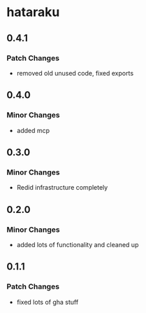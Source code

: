 # hataraku

## 0.4.1

### Patch Changes

-   removed old unused code, fixed exports

## 0.4.0

### Minor Changes

-   added mcp

## 0.3.0

### Minor Changes

-   Redid infrastructure completely

## 0.2.0

### Minor Changes

-   added lots of functionality and cleaned up

## 0.1.1

### Patch Changes

-   fixed lots of gha stuff

